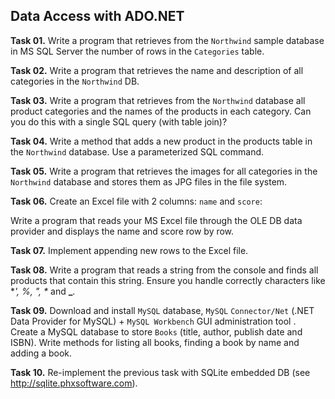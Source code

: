 ## Data Access with ADO.NET

**Task 01.** Write a program that retrieves from the `Northwind` sample database in MS SQL Server the number of  rows in the `Categories` table.

**Task 02.** Write a program that retrieves the name and description of all categories in the `Northwind` DB.

**Task 03.** Write a program that retrieves from the `Northwind` database all product categories and the names of the products in each category. Can you do this with a single SQL query (with table join)?

**Task 04.** Write a method that adds a new product in the products table in the `Northwind` database. Use a parameterized SQL command.

**Task 05.** Write a program that retrieves the images for all categories in the `Northwind` database and stores them as JPG files in the file system.

**Task 06.** Create an Excel file with 2 columns: `name` and `score`:

Write a program that reads your MS Excel file through the OLE DB data provider and displays the name and score row by row.

**Task 07.** Implement appending new rows to the Excel file.

**Task 08.** Write a program that reads a string from the console and finds all products that contain this string. Ensure you handle correctly characters like **', %, ", \** and **_**.

**Task 09.** Download and install `MySQL` database, `MySQL` `Connector/Net` (.NET Data Provider for MySQL) + `MySQL Workbench` GUI administration tool . Create a MySQL database to store `Books` (title, author, publish date and ISBN). Write methods for listing all books, finding a book by name and adding a book.

**Task 10.** Re-implement the previous task with SQLite embedded DB (see http://sqlite.phxsoftware.com).
